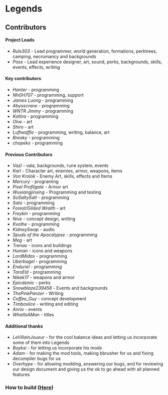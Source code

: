 # Legends 

## Contributors

#### Project Leads

- *Rule303* - Lead programmer, world generation, formations, perktrees, camping, necromancy and backgrounds
- *Poss* - Lead experience designer, art, sound, perks, backgrounds, skills, events, effects, writing

#### Key contributors
- *Hanter* - programming
- *NhGH707* - programming, support
- *James Luong* - programming
- *Abysscrane* - programming
- *WNTR Jimmy* - programming
- *Koltira* - programming
- *Olve* - art
- *Shiro* - art
- *Luftwaffle* - programming, writing, balance, art
- *Breaky* - programming
- *chopeks* - programming

#### Previous Contributors
- *Vazl* - vala, backgrounds, rune system, events
- *Karl* - Character art, enemies, armor, weapons, items
- *Von Krolok* - Enemy Art, skills, effects and Items
- *Mercury* - programing
- *Pixel Profligate* - Armor art
- *Wuxiangjinxing* - Programming and testing
- *SoSaltySalt* - programming
- *Sato* - programming
- *Forest/Gilded Wraith* - art
- *Freykin* - programming
- *Nive* - concept design, writing
- *Kvothe* - programming
- *KidneySwap* - audio
- *Spuds of the Apocalypse* - programming
- *Meg* - art
- *Trenas* - icons and buildings
- *Human* - icons and weapons
- *LordMidas* - programming
- *Uberbagel* - programming
- *Enduriel* - programming
- *TaroEld* - programming
- *Nikak17* - weapons and armor
- *Epicdemic* - perks
- *Snowblaze239458* - Events and backgrounds
- *ThePinkPanzer* - Writing
- *Coffee_Guy* - concept development
- *Timboslice* - writing and editing
- *Anrio* - events
- *WhatIsAMan* - titles

#### Additional thanks
- *LeVillainJoueur* - for the cool balance ideas and letting us incorporate some of them into Legends
- *Boyksi* - for letting us incorporate his mods
- *Adam* - for making the mod tools, making bbrusher for us and fixing decompiler bugs for us
- *Overhype* - for allowing modding, answering our bugs, and for reviewing our design document and giving us the ok to go ahead with all planned features

### How to build ([Here](documentation/how_to_build_legends.md))